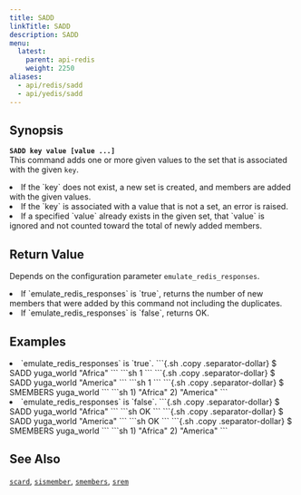 ```yaml
---
title: SADD
linkTitle: SADD
description: SADD
menu:
  latest:
    parent: api-redis
    weight: 2250
aliases:
  - api/redis/sadd
  - api/yedis/sadd
---
```

## Synopsis
<b>`SADD key value [value ...]`</b><br>
This command adds one or more given values to the set that is associated with the given `key`.
<li>If the `key` does not exist, a new set is created, and members are added with the given values.
<li>If the `key` is associated with a value that is not a set, an error is raised.</li>
<li>If a specified `value` already exists in the given set, that `value` is ignored and not counted toward the total of newly added members.</li>

## Return Value
Depends on the configuration parameter `emulate_redis_responses`.
<li>
If `emulate_redis_responses` is `true`, returns
the number of new members that were added by this command not including the duplicates.
</li>
<li>
If `emulate_redis_responses` is `false`, returns OK.
</li>


## Examples
<li> `emulate_redis_responses` is `true`.
```{.sh .copy .separator-dollar}
$ SADD yuga_world "Africa"
```
```sh
1
```
```{.sh .copy .separator-dollar}
$ SADD yuga_world "America"
```
```sh
1
```
```{.sh .copy .separator-dollar}
$ SMEMBERS yuga_world
```
```sh
1) "Africa"
2) "America"
```
</li>

<li> `emulate_redis_responses` is `false`.
```{.sh .copy .separator-dollar}
$ SADD yuga_world "Africa"
```
```sh
OK
```
```{.sh .copy .separator-dollar}
$ SADD yuga_world "America"
```
```sh
OK
```
```{.sh .copy .separator-dollar}
$ SMEMBERS yuga_world
```
```sh
1) "Africa"
2) "America"
```
</li>

## See Also
[`scard`](../scard/), [`sismember`](../sismember/), [`smembers`](../smembers/), [`srem`](../srem/)
